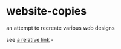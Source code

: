 # website-copies
 an attempt to recreate various web designs

see [a relative link](website-copies/index.html) - 
